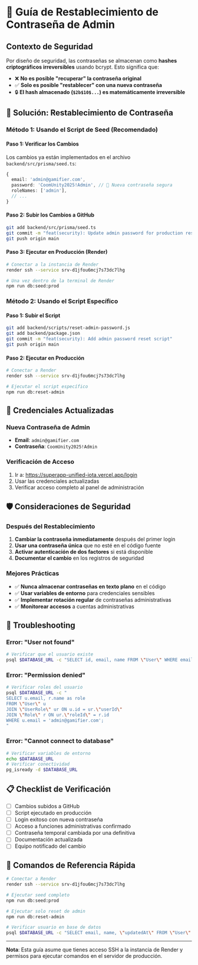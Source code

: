 # 🔐 Guía de Restablecimiento de Contraseña de Admin

## Contexto de Seguridad

Por diseño de seguridad, las contraseñas se almacenan como **hashes criptográficos irreversibles** usando bcrypt. Esto significa que:

- ❌ **No es posible "recuperar" la contraseña original**
- ✅ **Solo es posible "restablecer" con una nueva contraseña**
- 🔒 **El hash almacenado (`$2b$10$...`) es matemáticamente irreversible**

## 🎯 Solución: Restablecimiento de Contraseña

### Método 1: Usando el Script de Seed (Recomendado)

#### Paso 1: Verificar los Cambios

Los cambios ya están implementados en el archivo `backend/src/prisma/seed.ts`:

```typescript
{
  email: 'admin@gamifier.com',
  password: 'CoomUnity2025!Admin', // 🔐 Nueva contraseña segura
  roleNames: ['admin'],
  // ...
}
```

#### Paso 2: Subir los Cambios a GitHub

```bash
git add backend/src/prisma/seed.ts
git commit -m "feat(security): Update admin password for production reset"
git push origin main
```

#### Paso 3: Ejecutar en Producción (Render)

```bash
# Conectar a la instancia de Render
render ssh --service srv-d1jfou6mcj7s73dc7lhg

# Una vez dentro de la terminal de Render
npm run db:seed:prod
```

### Método 2: Usando el Script Específico

#### Paso 1: Subir el Script

```bash
git add backend/scripts/reset-admin-password.js
git add backend/package.json
git commit -m "feat(security): Add admin password reset script"
git push origin main
```

#### Paso 2: Ejecutar en Producción

```bash
# Conectar a Render
render ssh --service srv-d1jfou6mcj7s73dc7lhg

# Ejecutar el script específico
npm run db:reset-admin
```

## 🔑 Credenciales Actualizadas

### Nueva Contraseña de Admin

- **Email**: `admin@gamifier.com`
- **Contraseña**: `CoomUnity2025!Admin`

### Verificación de Acceso

1. Ir a: https://superapp-unified-iota.vercel.app/login
2. Usar las credenciales actualizadas
3. Verificar acceso completo al panel de administración

## 🛡️ Consideraciones de Seguridad

### Después del Restablecimiento

1. **Cambiar la contraseña inmediatamente** después del primer login
2. **Usar una contraseña única** que no esté en el código fuente
3. **Activar autenticación de dos factores** si está disponible
4. **Documentar el cambio** en los registros de seguridad

### Mejores Prácticas

- ✅ **Nunca almacenar contraseñas en texto plano** en el código
- ✅ **Usar variables de entorno** para credenciales sensibles
- ✅ **Implementar rotación regular** de contraseñas administrativas
- ✅ **Monitorear accesos** a cuentas administrativas

## 🚨 Troubleshooting

### Error: "User not found"

```bash
# Verificar que el usuario existe
psql $DATABASE_URL -c "SELECT id, email, name FROM \"User\" WHERE email = 'admin@gamifier.com';"
```

### Error: "Permission denied"

```bash
# Verificar roles del usuario
psql $DATABASE_URL -c "
SELECT u.email, r.name as role
FROM \"User\" u
JOIN \"UserRole\" ur ON u.id = ur.\"userId\"
JOIN \"Role\" r ON ur.\"roleId\" = r.id
WHERE u.email = 'admin@gamifier.com';
"
```

### Error: "Cannot connect to database"

```bash
# Verificar variables de entorno
echo $DATABASE_URL
# Verificar conectividad
pg_isready -d $DATABASE_URL
```

## 📋 Checklist de Verificación

- [ ] Cambios subidos a GitHub
- [ ] Script ejecutado en producción
- [ ] Login exitoso con nueva contraseña
- [ ] Acceso a funciones administrativas confirmado
- [ ] Contraseña temporal cambiada por una definitiva
- [ ] Documentación actualizada
- [ ] Equipo notificado del cambio

## 🔄 Comandos de Referencia Rápida

```bash
# Conectar a Render
render ssh --service srv-d1jfou6mcj7s73dc7lhg

# Ejecutar seed completo
npm run db:seed:prod

# Ejecutar solo reset de admin
npm run db:reset-admin

# Verificar usuario en base de datos
psql $DATABASE_URL -c "SELECT email, name, \"updatedAt\" FROM \"User\" WHERE email = 'admin@gamifier.com';"
```

---

**Nota**: Esta guía asume que tienes acceso SSH a la instancia de Render y permisos para ejecutar comandos en el servidor de producción.
